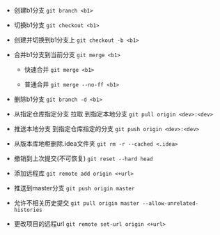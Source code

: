 - 创建b1分支   `git branch <b1>` 

- 切换b1分支  `git checkout <b1>`

- 创建并切换到b1分支上   `git checkout -b <b1>`

- 合并b1分支到当前分支  `git merge <b1>`

  + 快速合并    `git merge <b1>`

  + 普通合并    `git merge --no-ff <b1>`

- 删除b1分支  `git branch -d <b1> ` 

- 从指定仓库指定分支 拉取 到指定本地分支   `git pull origin <dev>:<dev> ` 

- 推送本地分支 到指定仓库指定的分支   `git push origin <dev>:<dev> `

- 从版本库地柜删除.idea文件夹  `git rm -r --cached <.idea> `

- 撤销到上次提交(不可恢复)   `git reset --hard head `

- 添加远程库   `git remote add origin <+url>`
  
- 推送到master分支   `git push origin master `

- 允许不相关历史提交   `git pull origin master --allow-unrelated-histories `

- 更改项目的远程url  `git remote set-url origin <+url>`

